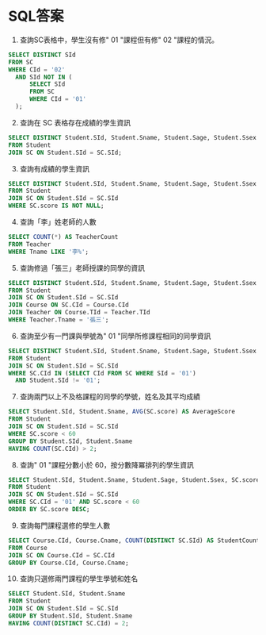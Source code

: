 # SQL答案

1. 查詢SC表格中，學生沒有修" 01 "課程但有修" 02 "課程的情況。

``` SQL
SELECT DISTINCT SId 
FROM SC
WHERE CId = '02' 
  AND SId NOT IN (
      SELECT SId 
      FROM SC 
      WHERE CId = '01'
  );
```

2. 查詢在 SC 表格存在成績的學生資訊

``` SQL
SELECT DISTINCT Student.SId, Student.Sname, Student.Sage, Student.Ssex
FROM Student
JOIN SC ON Student.SId = SC.SId;
```

3. 查詢有成績的學生資訊

``` SQL
SELECT DISTINCT Student.SId, Student.Sname, Student.Sage, Student.Ssex
FROM Student
JOIN SC ON Student.SId = SC.SId
WHERE SC.score IS NOT NULL;
```

4. 查詢「李」姓老師的人數

``` SQL
SELECT COUNT(*) AS TeacherCount
FROM Teacher
WHERE Tname LIKE '李%';
```

5. 查詢修過「張三」老師授課的同學的資訊

``` SQL
SELECT DISTINCT Student.SId, Student.Sname, Student.Sage, Student.Ssex
FROM Student
JOIN SC ON Student.SId = SC.SId
JOIN Course ON SC.CId = Course.CId
JOIN Teacher ON Course.TId = Teacher.TId
WHERE Teacher.Tname = '張三';
```

6. 查詢至少有一門課與學號為" 01 "同學所修課程相同的同學資訊

``` SQL
SELECT DISTINCT Student.SId, Student.Sname, Student.Sage, Student.Ssex
FROM Student
JOIN SC ON Student.SId = SC.SId
WHERE SC.CId IN (SELECT CId FROM SC WHERE SId = '01') 
  AND Student.SId != '01';
```

7. 查詢兩門以上不及格課程的同學的學號，姓名及其平均成績

``` SQL
SELECT Student.SId, Student.Sname, AVG(SC.score) AS AverageScore
FROM Student
JOIN SC ON Student.SId = SC.SId
WHERE SC.score < 60
GROUP BY Student.SId, Student.Sname
HAVING COUNT(SC.CId) > 2;
```

8. 查詢" 01 "課程分數小於 60，按分數降冪排列的學生資訊

``` SQL
SELECT Student.SId, Student.Sname, Student.Sage, Student.Ssex, SC.score
FROM Student
JOIN SC ON Student.SId = SC.SId
WHERE SC.CId = '01' AND SC.score < 60
ORDER BY SC.score DESC;
```

9. 查詢每門課程選修的學生人數

``` SQL
SELECT Course.CId, Course.Cname, COUNT(DISTINCT SC.SId) AS StudentCount
FROM Course
JOIN SC ON Course.CId = SC.CId
GROUP BY Course.CId, Course.Cname;
```

10. 查詢只選修兩門課程的學生學號和姓名

``` SQL
SELECT Student.SId, Student.Sname
FROM Student
JOIN SC ON Student.SId = SC.SId
GROUP BY Student.SId, Student.Sname
HAVING COUNT(DISTINCT SC.CId) = 2;
```
